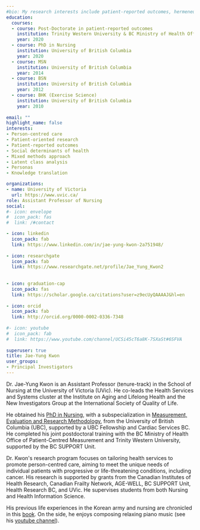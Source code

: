 ```yaml
---
#bio: My research interests include patient-reported outcomes, hermeneutics and knowledge translation.
education:
  courses:
  - course: Post-Doctorate in patient-reported outcomes
    institution: Trinity Western University & BC Ministry of Health Office of Patient-Centred Measurement
    year: 2020
  - course: PhD in Nursing
    institution: University of British Columbia
    year: 2020
  - course: MSN
    institution: University of British Columbia
    year: 2014
  - course: BSN
    institution: University of British Columbia
    year: 2012
  - course: BHK (Exercise Science)
    institution: University of British Columbia
    year: 2010 
    
email: ""
highlight_name: false
interests:
- Person-centred care
- Patient-oriented research
- Patient-reported outcomes
- Social determinants of health
- Mixed methods approach
- Latent class analysis 
- Personas
- Knowledge translation 

organizations:
- name: University of Victoria
  url: https://www.uvic.ca/
role: Assistant Professor of Nursing
social:
#- icon: envelope
#  icon_pack: fas
#  link: /#contact

- icon: linkedin
  icon_pack: fab
  link: https://www.linkedin.com/in/jae-yung-kwon-2a751948/
  
- icon: researchgate
  icon_pack: fab
  link: https://www.researchgate.net/profile/Jae_Yung_Kwon2
  
  
- icon: graduation-cap
  icon_pack: fas
  link: https://scholar.google.ca/citations?user=z9ecUyQAAAAJ&hl=en
  
- icon: orcid
  icon_pack: fab
  link: http://orcid.org/0000-0002-0336-7348
  
#- icon: youtube
#  icon_pack: fab
#  link: https://www.youtube.com/channel/UCSi45cT6a8K-7SXaSt#6SFVA
  
superuser: true
title: Jae-Yung Kwon
user_groups:
- Principal Investigators
---
```


Dr. Jae-Yung Kwon is an Assistant Professor (tenure-track) in the School of Nursing at the University of Victoria (UVic). He co-leads the Health Services and Systems cluster at the Institute on Aging and Lifelong Health and the New Investigators Group at the International Society of Quality of Life.

He obtained his [PhD in Nursing](https://open.library.ubc.ca/cIRcle/collections/ubctheses/24/items/1.0390462), with a subspecialization in [Measurement, Evaluation and Research Methodology](https://ecps.educ.ubc.ca/measurement-evaluation-and-research-methodology), from the University of British Columbia (UBC), supported by a UBC Fellowship and Cardiac Services BC. He completed his joint postdoctoral training with the BC Ministry of Health Office of Patient-Centred Measurement and Trinity Western University, supported by the BC SUPPORT Unit.

Dr. Kwon's research program focuses on tailoring health services to promote person-centred care, aiming to meet the unique needs of individual patients with progressive or life-threatening conditions, including cancer. His research is supported by grants from the Canadian Institutes of Health Research, Canadian Frailty Network, AGE-WELL, BC SUPPORT Unit, Health Research BC, and UVic. He supervises students from both Nursing and Health Information Science.

His previous life experiences in the Korean army and nursing are chronicled in this [book](https://www.amazon.ca/Lonely-Bee-Land-Flowers-ebook/dp/B00AVZEEJC). On the side, he enjoys composing relaxing piano music (see his [youtube channel](https://youtube.com/channel/UCSi45cT6a8K-7SXaSt6SFVA/)).

